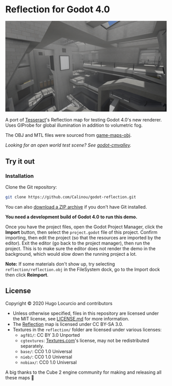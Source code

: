 # Reflection for Godot 4.0

[![Screenshot of Reflection](https://raw.githubusercontent.com/Calinou/media/master/godot-reflection/screenshot-thumb.png)](https://raw.githubusercontent.com/Calinou/media/master/godot-reflection/screenshot.png)

A port of [Tesseract](http://tesseract.gg)'s Reflection map for testing Godot 4.0's new renderer.
Uses GIProbe for global illumination in addition to volumetric fog.

The OBJ and MTL files were sourced from [game-maps-obj](https://github.com/Calinou/game-maps-obj).

*Looking for an open world test scene? See
[godot-cmvalley](https://github.com/Calinou/godot-cmvalley).*

## Try it out

### Installation

Clone the Git repository:

```bash
git clone https://github.com/Calinou/godot-reflection.git
```

You can also
[download a ZIP archive](https://github.com/Calinou/godot-reflection/archive/master.zip)
if you don't have Git installed.

**You need a development build of Godot 4.0 to run this demo.**

Once you have the project files, open the Godot Project Manager, click the
**Import** button, then select the `project.godot` file of this project.
Confirm importing, then edit the project (so that the resources are imported
by the editor). Exit the editor (go back to the project manager), then run
the project. This is to make sure the editor does not render the demo in
the background, which would slow down the running project a lot.

**Note:** If some materials don't show up, try selecting
`reflection/reflection.obj` in the FileSystem dock, go to the Import dock then
click **Reimport**.

## License

Copyright © 2020 Hugo Locurcio and contributors

- Unless otherwise specified, files in this repository are licensed under the
  MIT license, see [LICENSE.md](LICENSE.md) for more information.
- The [Reflection](reflection/reflection.txt) map is licensed under CC BY-SA 3.0.
- Textures in the `reflection/` folder are licensed under various licenses:
  - `agf81/`: CC BY 3.0 Unported
  - `cgtextures`: [Textures.com](https://www.textures.com/contact-terms-of-use.html)'s
    license, may not be redistributed separately.
  - `base/`: CC0 1.0 Universal
  - `nieb/`: CC0 1.0 Universal
  - `nobiax/`: CC0 1.0 Universal

A big thanks to the Cube 2 engine community for making and releasing all these maps
:slightly_smiling_face:
